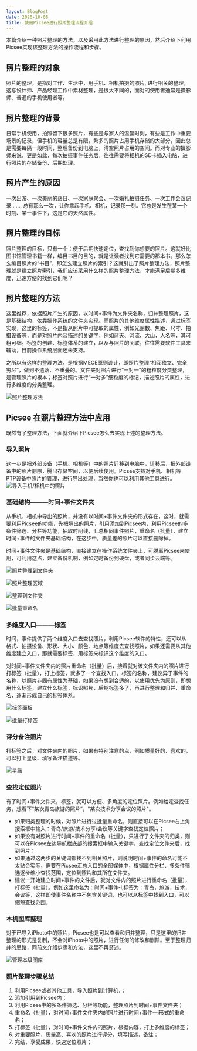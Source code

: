 ```yaml
---
layout: BlogPost
date: 2020-10-08
title: 使用Picsee进行照片整理流程介绍
---
```



本篇介绍一种照片整理的方法，以及采用此方法进行整理的原因，然后介绍下利用Picsee实现该整理方法的操作流程和步骤。<!-- more -->

## 照片整理的对象
照片的整理，是指对工作、生活中，用手机、相机拍摄的照片, 进行相关的整理，这与设计师、产品经理工作中素材整理，是很大不同的，面对的使用者通常是摄影师、普通的手机使用者等。

## 照片整理的背景
日常手机使用，拍照留下很多照片，有些是与家人的温馨时刻，有些是工作中重要场景的记录，但手机的容量总是有限，繁多的照片占用手机存储的大部分，因此总是需要每隔一段时间，整理备份到电脑上，清空照片占用的空间。而对专业的摄影师来说，更是如此，每次拍摄事件任务后，往往需要将相机的SD卡插入电脑，进行照片的存储备份、后期处理。

## 照片产生的原因
一次出游、一次美丽的落日、一次家庭聚会、一次婚礼拍摄任务、一次工作会议记录......, 总有那么一次，让你拿起手机、相机，记录那一刻。它总是发生在某一个时刻、某一事件下，这是它的天然属性。

## 照片整理的目标
照片整理的目标，只有一个：便于后期快速定位，查找到你想要的照片。这就好比图书馆管理书籍一样，编目书目的目的，就是让读者找到它需要的那本书。那么怎么编目照片的“书目”，即怎么建立照片的索引？这就引出了照片整理方法，照片整理就是建立照片索引，我们应该采用什么样的照片整理方法，才能满足后期多维度，迅速方便的找到它们呢？

## 照片整理的方法
这里推荐，依据照片产生的原因，以时间+事件为文件夹名称，归并整理照片，这是基础结构，依靠操作系统的文件夹实现。而照片的其他维度属性描述，通过标签实现，这里的标签，不是指从照片中可提取的属性，例如光圈数、焦距、尺寸、拍摄设备等，而是对照片内容描述的关键字，例如蓝天、河流、大山，人名等，其可粗可细。标签的创建、标签体系的建立，以及与照片的关联，往往需要软件工具来辅助，目前操作系统层面还未支持。

之所以有这样的整理方法，是根据MECE原则设计，即照片整理“相互独立、完全穷尽”，做到不遗落、不重叠的。文件夹对照片进行“一对一”的粗粒度分类整理，是管理照片的根本；标签对照片进行“一对多”细粒度的标记，描述照片的属性，进行多维度的分类整理。

![照片整理方法](./images/Picsee_photo_tidy/photo_tidy_method.png)

## Picsee 在照片整理方法中应用
既然有了整理方法，下面就介绍下Picsee怎么去实现上述的整理方法。

### 导入照片
这一步是把外部设备（手机、相机等）中的照片迁移到电脑中，迁移后，把外部设备中的照片删除，腾出存储空间，以便后续使用。Picsee支持对手机、相机等PTP设备中照片的管理，进行导出处理，当然你也可以利用其他工具进行。
![导入手机/相机中的照片](./images/Picsee_photo_tidy/import_photo_from_camera.png)

### 基础结构———时间+事件文件夹
从手机、相机中导出的照片，并没有以时间+事件文件夹的形式存在，这时，就需要利用Picsee的功能，先把导出的照片，引用添加到Picsee内，利用Picsee的多条件筛选、分栏等功能，抽取时间线，汇总相同事件照片，重命名（批量），建立时间+事件的文件夹基础结构，在这步中，质量差的照片可以直接删除掉。

时间+事件文件夹是基础结构，直接建立在操作系统文件夹上，可脱离Picsee来使用，可利用这点，建立备份机制，例如定时备份到硬盘，或者同步云端等。

![照片整理到文件夹](./images/Picsee_photo_tidy/photo_folder_tidy.png)

![照片整理区域](./images/Picsee_photo_tidy/photo_folder_area.png)

![整理到文件夹](./images/Picsee_photo_tidy/photo_tidy_to_folder.gif)

![批量重命名](./images/Picsee_photo_tidy/batch_rename.gif)

### 多维度入口———标签
时间，事件提供了两个维度入口去查找照片，利用Picsee软件的特性，还可以从格式、拍摄设备、形状、大小、颜色、地点等维度去查找照片，如果还需要从其他维度建立入口，那就需要标签，用标签来标识这个维度的入口。

对时间+事件文件夹内的照片重命名（批量）后，接着就对该文件夹内的照片进行打标签（批量），打上标签，就多了一个查找入口。标签的名称，建议异于事件的名称，以照片非固有属性为基础，如果没有想到合适的，以使用优先为原则，即想用什么标签，建立什么标签，标识照片，后期标签多了，再进行整理和归并、重命名，逐渐形成自己的标签体系。

![标签面板](./images/Picsee_photo_tidy/photo_tag_panel.png)

![批量打标签](./images/Picsee_photo_tidy/batch_tag.gif)

### 评分备注照片
打标签之后，对文件夹内的照片，如果有特别注意的点，例如质量好的、喜欢的，可以打上星级、填写备注描述等。

![星级](./images/Picsee_photo_tidy/photo_star_description.png)

### 查找定位照片
有了时间+事件文件夹，标签，就可以方便、多角度的定位照片。例如给定查找任务，想看下“某次青岛旅游的照片”，"某次技术分享会议的照片"。

- 如果归类整理的时候，对照片进行过批量重命名，则直接可以在Picsee右上角搜索框中输入：青岛/旅游/技术分享/会议等关键字查找定位照片；
- 如果没有对照片进行时间+事件的重命名（批量），只进行了文件夹的归类，则可以在Picsee左边导航栏底部的搜索框中输入关键字，查找定位文件夹后，找到照片；
- 如果通过这两步的关键词都找不到相关照片，则说明时间+事件的命名可能不太贴合实际，需要在Picsee汇总入口的全部媒体中，根据属性分栏、多条件筛选逐步缩小查找范围，定位到照片和其所在文件夹。
- 建议一开始建立时间+事件的文件后，就对文件内的照片进行重命名（批量），打标签（批量）。例如这里命名为：时间+事件-i,标签为：青岛，旅游，技术，会议等，这样即使事件名称中不包含关键词，也可以从标签中找到入口，可以缩短查找范围。

### 本机图库整理
对于已导入iPhoto中的照片，Picsee也是可以查看和归并整理，只是这里的归并整理的形式是复制，不会对iPhoto中的照片，进行任何的修改和删除。至于整理归并的思路，同前文介绍步骤和方法，这里不再赘述。

![管理本级图库](./images/Picsee_photo_tidy/machine_photo.gif)

### 照片整理步骤总结
1. 利用Picsee或者其他工具，导入照片到计算机，；
2. 添加引用到Picsee内；
2. 利用Picsee中的多条件筛选、分栏等功能，整理照片到时间+事件文件夹；
3. 重命名（批量），对时间+事件文件夹内的照片进行时间+事件—i形式的重命名；
4. 打标签（批量），对时间+事件文件内的照片，根据内容，打上多维度的标签；
5. 对重要照片，质量高、喜欢的照片进行评分，填写描述，备注；
6. 完结，享受成果，快速定位照片；

